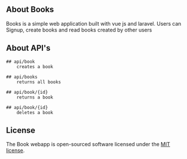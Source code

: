 
## About Books

Books is a simple web application built with vue js and laravel. Users can Signup, create books and read books created by other users

## About  API's

    ## api/book
        creates a book

    ## api/books
        returns all books 

    ## api/book/{id}
        returns a book 

    ## api/book/{id}
        deletes a book 


## License

The Book webapp is open-sourced software licensed under the [MIT license](https://opensource.org/licenses/MIT).

